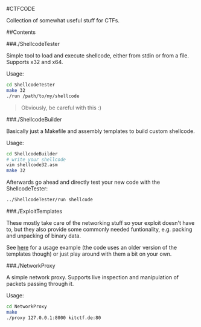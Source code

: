 #CTFCODE

Collection of somewhat useful stuff for CTFs.

##Contents

###./ShellcodeTester

Simple tool to load and execute shellcode, either from stdin or from a file.
Supports x32 and x64.

Usage:

```bash
cd ShellcodeTester
make 32
./run /path/to/my/shellcode
```

> Obviously, be careful with this :)

###./ShellcodeBuilder

Basically just a Makefile and assembly templates to build custom shellcode.

Usage:

```bash
cd ShellcodeBuilder
# write your shellcode
vim shellcode32.asm
make 32
```

Afterwards go ahead and directly test your new code with the ShellcodeTester:

```bash
../ShellcodeTester/run shellcode
```

###./ExploitTemplates

These mostly take care of the networking stuff so your exploit doesn't have to, but they also provide some commonly needed funtionality, e.g. packing and unpacking of binary data.

See [here](http://kitctf.de/writeups/9447ctf2014/2014/12/01/europe-writeup/) for a usage example (the code uses an older version of the templates though) or just play around with them a bit on your own.

###./NetworkProxy

A simple network proxy. Supports live inspection and manipulation of packets passing through it.

Usage:

```bash
cd NetworkProxy
make
./proxy 127.0.0.1:8000 kitctf.de:80
```
